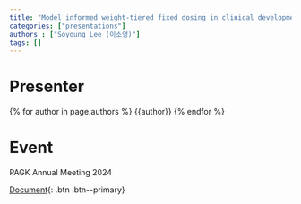 ```yaml
---
title: "Model informed weight-tiered fixed dosing in clinical development"
categories: ["presentations"]
authors : ["Soyoung Lee (이소영)"]
tags: []
---
```

# Presenter
{% for author in page.authors %}
{{author}} 
{% endfor %}
# Event
PAGK Annual Meeting 2024

[Document](/assets/presentations/2024-PAGK-LSY.pdf){: .btn .btn--primary}
